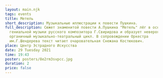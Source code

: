 ```yaml
---
layout: main.njk
tags: events
title: Метель
short_description: Музыкальные иллюстрации к повести Пушкина.
full_description: Сюжет знаменитой повести А.Пушкина "Метель" лёг в основу
  гениальной музыки русского композитора Г.Свиридова и образует невероятно
  органичный музыкально-театральный цикл. В сопровождении Оркестра
  им.Г.Шендерева текст читает очаровательная Снежана Костюкович.
place: Центр Эстрадного Искусства
date: 29 Tuesday 2021
time: 19:43
poster: posters/8e2rm3svpcc.jpg
duration: 2
price: false
---
```

